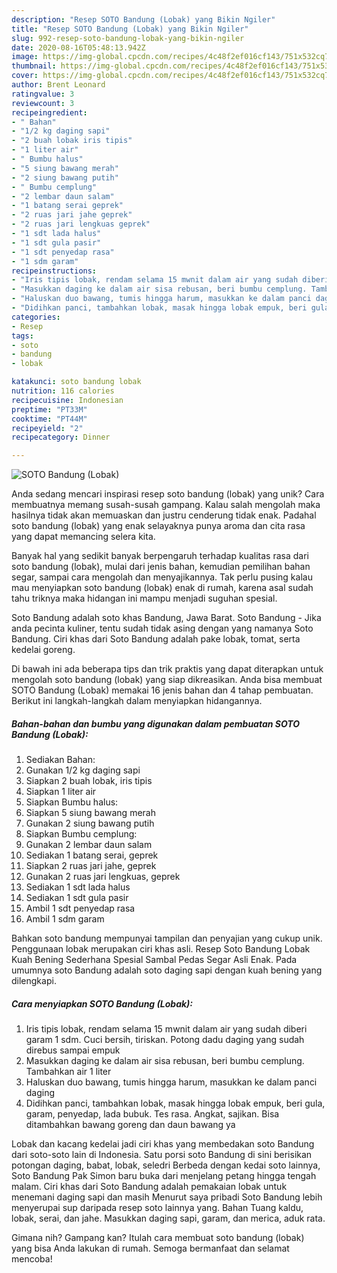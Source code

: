 ```yaml
---
description: "Resep SOTO Bandung (Lobak) yang Bikin Ngiler"
title: "Resep SOTO Bandung (Lobak) yang Bikin Ngiler"
slug: 992-resep-soto-bandung-lobak-yang-bikin-ngiler
date: 2020-08-16T05:48:13.942Z
image: https://img-global.cpcdn.com/recipes/4c48f2ef016cf143/751x532cq70/soto-bandung-lobak-foto-resep-utama.jpg
thumbnail: https://img-global.cpcdn.com/recipes/4c48f2ef016cf143/751x532cq70/soto-bandung-lobak-foto-resep-utama.jpg
cover: https://img-global.cpcdn.com/recipes/4c48f2ef016cf143/751x532cq70/soto-bandung-lobak-foto-resep-utama.jpg
author: Brent Leonard
ratingvalue: 3
reviewcount: 3
recipeingredient:
- " Bahan"
- "1/2 kg daging sapi"
- "2 buah lobak iris tipis"
- "1 liter air"
- " Bumbu halus"
- "5 siung bawang merah"
- "2 siung bawang putih"
- " Bumbu cemplung"
- "2 lembar daun salam"
- "1 batang serai geprek"
- "2 ruas jari jahe geprek"
- "2 ruas jari lengkuas geprek"
- "1 sdt lada halus"
- "1 sdt gula pasir"
- "1 sdt penyedap rasa"
- "1 sdm garam"
recipeinstructions:
- "Iris tipis lobak, rendam selama 15 mwnit dalam air yang sudah diberi garam 1 sdm. Cuci bersih, tiriskan. Potong dadu daging yang sudah direbus sampai empuk"
- "Masukkan daging ke dalam air sisa rebusan, beri bumbu cemplung. Tambahkan air 1 liter"
- "Haluskan duo bawang, tumis hingga harum, masukkan ke dalam panci daging"
- "Didihkan panci, tambahkan lobak, masak hingga lobak empuk, beri gula, garam, penyedap, lada bubuk. Tes rasa. Angkat, sajikan. Bisa ditambahkan bawang goreng dan daun bawang ya"
categories:
- Resep
tags:
- soto
- bandung
- lobak

katakunci: soto bandung lobak 
nutrition: 116 calories
recipecuisine: Indonesian
preptime: "PT33M"
cooktime: "PT44M"
recipeyield: "2"
recipecategory: Dinner

---
```



![SOTO Bandung (Lobak)](https://img-global.cpcdn.com/recipes/4c48f2ef016cf143/751x532cq70/soto-bandung-lobak-foto-resep-utama.jpg)

Anda sedang mencari inspirasi resep soto bandung (lobak) yang unik? Cara membuatnya memang susah-susah gampang. Kalau salah mengolah maka hasilnya tidak akan memuaskan dan justru cenderung tidak enak. Padahal soto bandung (lobak) yang enak selayaknya punya aroma dan cita rasa yang dapat memancing selera kita.

Banyak hal yang sedikit banyak berpengaruh terhadap kualitas rasa dari soto bandung (lobak), mulai dari jenis bahan, kemudian pemilihan bahan segar, sampai cara mengolah dan menyajikannya. Tak perlu pusing kalau mau menyiapkan soto bandung (lobak) enak di rumah, karena asal sudah tahu triknya maka hidangan ini mampu menjadi suguhan spesial.

Soto Bandung adalah soto khas Bandung, Jawa Barat. Soto Bandung - Jika anda pecinta kuliner, tentu sudah tidak asing dengan yang namanya Soto Bandung. Ciri khas dari Soto Bandung adalah pake lobak, tomat, serta kedelai goreng.


Di bawah ini ada beberapa tips dan trik praktis yang dapat diterapkan untuk mengolah soto bandung (lobak) yang siap dikreasikan. Anda bisa membuat SOTO Bandung (Lobak) memakai 16 jenis bahan dan 4 tahap pembuatan. Berikut ini langkah-langkah dalam menyiapkan hidangannya.

<!--inarticleads1-->

##### Bahan-bahan dan bumbu yang digunakan dalam pembuatan SOTO Bandung (Lobak):

1. Sediakan  Bahan:
1. Gunakan 1/2 kg daging sapi
1. Siapkan 2 buah lobak, iris tipis
1. Siapkan 1 liter air
1. Siapkan  Bumbu halus:
1. Siapkan 5 siung bawang merah
1. Gunakan 2 siung bawang putih
1. Siapkan  Bumbu cemplung:
1. Gunakan 2 lembar daun salam
1. Sediakan 1 batang serai, geprek
1. Siapkan 2 ruas jari jahe, geprek
1. Gunakan 2 ruas jari lengkuas, geprek
1. Sediakan 1 sdt lada halus
1. Sediakan 1 sdt gula pasir
1. Ambil 1 sdt penyedap rasa
1. Ambil 1 sdm garam


Bahkan soto bandung mempunyai tampilan dan penyajian yang cukup unik. Penggunaan lobak merupakan ciri khas asli. Resep Soto Bandung Lobak Kuah Bening Sederhana Spesial Sambal Pedas Segar Asli Enak. Pada umumnya soto Bandung adalah soto daging sapi dengan kuah bening yang dilengkapi. 

<!--inarticleads2-->

##### Cara menyiapkan SOTO Bandung (Lobak):

1. Iris tipis lobak, rendam selama 15 mwnit dalam air yang sudah diberi garam 1 sdm. Cuci bersih, tiriskan. Potong dadu daging yang sudah direbus sampai empuk
1. Masukkan daging ke dalam air sisa rebusan, beri bumbu cemplung. Tambahkan air 1 liter
1. Haluskan duo bawang, tumis hingga harum, masukkan ke dalam panci daging
1. Didihkan panci, tambahkan lobak, masak hingga lobak empuk, beri gula, garam, penyedap, lada bubuk. Tes rasa. Angkat, sajikan. Bisa ditambahkan bawang goreng dan daun bawang ya


Lobak dan kacang kedelai jadi ciri khas yang membedakan soto Bandung dari soto-soto lain di Indonesia. Satu porsi soto Bandung di sini berisikan potongan daging, babat, lobak, seledri Berbeda dengan kedai soto lainnya, Soto Bandung Pak Simon baru buka dari menjelang petang hingga tengah malam. Ciri khas dari Soto Bandung adalah pemakaian lobak untuk menemani daging sapi dan masih Menurut saya pribadi Soto Bandung lebih menyerupai sup daripada resep soto lainnya yang. Bahan Tuang kaldu, lobak, serai, dan jahe. Masukkan daging sapi, garam, dan merica, aduk rata. 

Gimana nih? Gampang kan? Itulah cara membuat soto bandung (lobak) yang bisa Anda lakukan di rumah. Semoga bermanfaat dan selamat mencoba!
